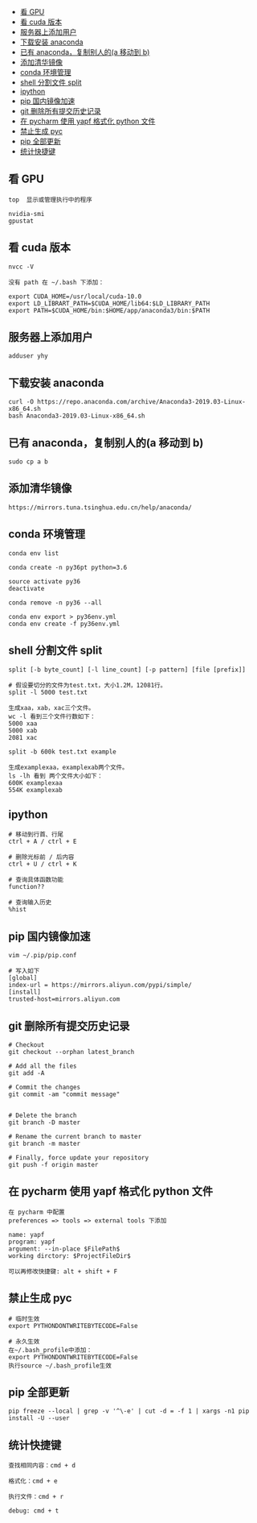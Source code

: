 <!-- TOC -->

- [看 GPU](#看-gpu)
- [看 cuda 版本](#看-cuda-版本)
- [服务器上添加用户](#服务器上添加用户)
- [下载安装 anaconda](#下载安装-anaconda)
- [已有 anaconda，复制别人的(a 移动到 b)](#已有-anaconda复制别人的a-移动到-b)
- [添加清华镜像](#添加清华镜像)
- [conda 环境管理](#conda-环境管理)
- [shell 分割文件 split](#shell-分割文件-split)
- [ipython](#ipython)
- [pip 国内镜像加速](#pip-国内镜像加速)
- [git 删除所有提交历史记录](#git-删除所有提交历史记录)
- [在 pycharm 使用 yapf 格式化 python 文件](#在-pycharm-使用-yapf-格式化-python-文件)
- [禁止生成 pyc](#禁止生成-pyc)
- [pip 全部更新](#pip-全部更新)
- [统计快捷键](#统计快捷键)

<!-- /TOC -->

## 看 GPU

```
top  显示或管理执行中的程序

nvidia-smi
gpustat
```

## 看 cuda 版本

```
nvcc -V

没有 path 在 ~/.bash 下添加：

export CUDA_HOME=/usr/local/cuda-10.0
export LD_LIBRART_PATH=$CUDA_HOME/lib64:$LD_LIBRARY_PATH
export PATH=$CUDA_HOME/bin:$HOME/app/anaconda3/bin:$PATH
```

## 服务器上添加用户

```
adduser yhy
```

## 下载安装 anaconda

```
curl -O https://repo.anaconda.com/archive/Anaconda3-2019.03-Linux-x86_64.sh
bash Anaconda3-2019.03-Linux-x86_64.sh
```

## 已有 anaconda，复制别人的(a 移动到 b)

```
sudo cp a b
```

## 添加清华镜像

```
https://mirrors.tuna.tsinghua.edu.cn/help/anaconda/
```

## conda 环境管理

```
conda env list

conda create -n py36pt python=3.6

source activate py36
deactivate

conda remove -n py36 --all

conda env export > py36env.yml
conda env create -f py36env.yml
```

## shell 分割文件 split

```shell
split [-b byte_count] [-l line_count] [-p pattern] [file [prefix]]

# 假设要切分的文件为test.txt，大小1.2M，12081行。
split -l 5000 test.txt

生成xaa，xab，xac三个文件。
wc -l 看到三个文件行数如下：
5000 xaa
5000 xab
2081 xac

split -b 600k test.txt example

生成examplexaa，examplexab两个文件。
ls -lh 看到 两个文件大小如下：
600K examplexaa
554K examplexab
```

## ipython

```shell
# 移动到行首、行尾
ctrl + A / ctrl + E

# 删除光标前 / 后内容
ctrl + U / ctrl + K

# 查询具体函数功能
function??

# 查询输入历史
%hist
```

## pip 国内镜像加速

```shell
vim ~/.pip/pip.conf

# 写入如下
[global]
index-url = https://mirrors.aliyun.com/pypi/simple/
[install]
trusted-host=mirrors.aliyun.com
```

## git 删除所有提交历史记录

```
# Checkout
git checkout --orphan latest_branch

# Add all the files
git add -A

# Commit the changes
git commit -am "commit message"


# Delete the branch
git branch -D master

# Rename the current branch to master
git branch -m master

# Finally, force update your repository
git push -f origin master
```

## 在 pycharm 使用 yapf 格式化 python 文件

```
在 pycharm 中配置
preferences => tools => external tools 下添加

name: yapf
program: yapf
argument: --in-place $FilePath$
working dirctory: $ProjectFileDir$

可以再修改快捷键: alt + shift + F
```

## 禁止生成 pyc

```
# 临时生效
export PYTHONDONTWRITEBYTECODE=False

# 永久生效
在~/.bash_profile中添加：
export PYTHONDONTWRITEBYTECODE=False
执行source ~/.bash_profile生效
```

## pip 全部更新

```
pip freeze --local | grep -v '^\-e' | cut -d = -f 1 | xargs -n1 pip install -U --user
```

## 统计快捷键

```
查找相同内容：cmd + d

格式化：cmd + e

执行文件：cmd + r

debug: cmd + t
```
